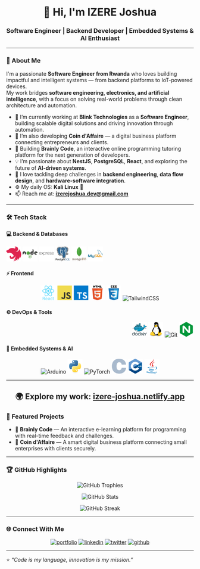 <h1 align="center">👋 Hi, I'm IZERE Joshua</h1>
<h3 align="center">Software Engineer | Backend Developer | Embedded Systems & AI Enthusiast</h3>

---

### 🧠 About Me
I'm a passionate **Software Engineer from Rwanda** who loves building impactful and intelligent systems — from backend platforms to IoT-powered devices.  
My work bridges **software engineering, electronics, and artificial intelligence**, with a focus on solving real-world problems through clean architecture and automation.

- 💼 I’m currently working at **Blink Technologies** as a **Software Engineer**, building scalable digital solutions and driving innovation through automation.  
- 🔭 I’m also developing **Coin d'Affaire** — a digital business platform connecting entrepreneurs and clients.  
- 🌱 Building **Brainly Code**, an interactive online programming tutoring platform for the next generation of developers.  
- 💡 I’m passionate about **NestJS**, **PostgreSQL**, **React**, and exploring the future of **AI-driven systems**.  
- 🧠 I love tackling deep challenges in **backend engineering**, **data flow design**, and **hardware-software integration**.  
- ⚙️ My daily OS: **Kali Linux** 🐧  
- 📫 Reach me at: **izerejoshua.dev@gmail.com**

---

### 🛠️ Tech Stack

#### 💻 Backend & Databases
<p align="left">
  <img src="https://raw.githubusercontent.com/devicons/devicon/master/icons/nestjs/nestjs-plain.svg" width="40" height="40" alt="NestJS"/>
  <img src="https://raw.githubusercontent.com/devicons/devicon/master/icons/nodejs/nodejs-original-wordmark.svg" width="40" height="40" alt="NodeJS"/>
  <img src="https://raw.githubusercontent.com/devicons/devicon/master/icons/express/express-original-wordmark.svg" width="40" height="40" alt="ExpressJS"/>
  <img src="https://raw.githubusercontent.com/devicons/devicon/master/icons/postgresql/postgresql-original-wordmark.svg" width="40" height="40" alt="PostgreSQL"/>
  <img src="https://raw.githubusercontent.com/devicons/devicon/master/icons/mongodb/mongodb-original-wordmark.svg" width="40" height="40" alt="MongoDB"/>
  <img src="https://raw.githubusercontent.com/devicons/devicon/master/icons/mysql/mysql-original-wordmark.svg" width="40" height="40" alt="MySQL"/>
</p>

#### ⚡ Frontend
<p align="center">
  <img src="https://raw.githubusercontent.com/devicons/devicon/master/icons/react/react-original-wordmark.svg" width="40" height="40" alt="ReactJS"/>
  <img src="https://raw.githubusercontent.com/devicons/devicon/master/icons/javascript/javascript-original.svg" width="40" height="40" alt="JavaScript"/>
  <img src="https://raw.githubusercontent.com/devicons/devicon/master/icons/typescript/typescript-original.svg" width="40" height="40" alt="TypeScript"/>
  <img src="https://raw.githubusercontent.com/devicons/devicon/master/icons/html5/html5-original-wordmark.svg" width="40" height="40" alt="HTML5"/>
  <img src="https://raw.githubusercontent.com/devicons/devicon/master/icons/css3/css3-original-wordmark.svg" width="40" height="40" alt="CSS3"/>
  <img src="https://www.vectorlogo.zone/logos/tailwindcss/tailwindcss-icon.svg" width="40" height="40" alt="TailwindCSS"/>
</p>

#### ⚙️ DevOps & Tools
<p align="right">
  <img src="https://raw.githubusercontent.com/devicons/devicon/master/icons/docker/docker-original-wordmark.svg" width="40" height="40" alt="Docker"/>
  <img src="https://raw.githubusercontent.com/devicons/devicon/master/icons/linux/linux-original.svg" width="40" height="40" alt="Linux"/>
  <img src="https://www.vectorlogo.zone/logos/git-scm/git-scm-icon.svg" width="40" height="40" alt="Git"/>
  <img src="https://raw.githubusercontent.com/devicons/devicon/master/icons/nginx/nginx-original.svg" width="40" height="40" alt="Nginx"/>
</p>

#### 🤖 Embedded Systems & AI
<p align="center">
  <img src="https://cdn.worldvectorlogo.com/logos/arduino-1.svg" width="40" height="40" alt="Arduino"/>
  <img src="https://raw.githubusercontent.com/devicons/devicon/master/icons/python/python-original.svg" width="40" height="40" alt="Python"/>
  <img src="https://www.vectorlogo.zone/logos/pytorch/pytorch-icon.svg" width="40" height="40" alt="PyTorch"/>
  <img src="https://raw.githubusercontent.com/devicons/devicon/master/icons/c/c-original.svg" width="40" height="40" alt="C"/>
  <img src="https://raw.githubusercontent.com/devicons/devicon/master/icons/cplusplus/cplusplus-original.svg" width="40" height="40" alt="C++"/>
  <img src="https://raw.githubusercontent.com/devicons/devicon/master/icons/java/java-original.svg" width="40" height="40" alt="Java"/>
</p>

---

<h2 align="center">🌍 Explore my work: <a href="https://izere-joshua.netlify.app" target="_blank">izere-joshua.netlify.app</a></h2>
  
### 🧩 Featured Projects
- 🧠 **Brainly Code** — An interactive e-learning platform for programming with real-time feedback and challenges.  
- 💼 **Coin d'Affaire** — A smart digital business platform connecting small enterprises with clients securely.  

---

### 🏆 GitHub Highlights
<p align="center">
  <img src="https://github-profile-trophy.vercel.app/?username=i-josh-pro-grammin&theme=radical&no-frame=true&margin-w=10" alt="GitHub Trophies"/>
</p>

<p align="center">
  <img src="https://github-readme-stats.vercel.app/api?username=i-josh-pro-grammin&show_icons=true&theme=radical" alt="GitHub Stats"/>
</p>

<p align="center">
  <img src="https://github-readme-streak-stats.herokuapp.com/?user=i-josh-pro-grammin&theme=radical" alt="GitHub Streak"/>
</p>

---

### 🌐 Connect With Me
<p align="center">
<a href="https://izere-joshua.netlify.app" target="_blank"><img src="https://cdn-icons-png.flaticon.com/512/841/841364.png" alt="portfolio" height="40" width="40" /></a>
<a href="https://linkedin.com/in/izere-joshua" target="_blank"><img src="https://cdn.jsdelivr.net/gh/devicons/devicon/icons/linkedin/linkedin-original.svg" alt="linkedin" height="40" width="40" /></a>
<a href="https://twitter.com/i_josh_dev" target="_blank"><img src="https://cdn.jsdelivr.net/gh/devicons/devicon/icons/twitter/twitter-original.svg" alt="twitter" height="40" width="40" /></a>
<a href="https://github.com/i-josh-pro-grammin" target="_blank"><img src="https://cdn.jsdelivr.net/gh/devicons/devicon/icons/github/github-original.svg" alt="github" height="40" width="40" /></a>
</p>

---

⭐ <em>“Code is my language, innovation is my mission.”</em>

